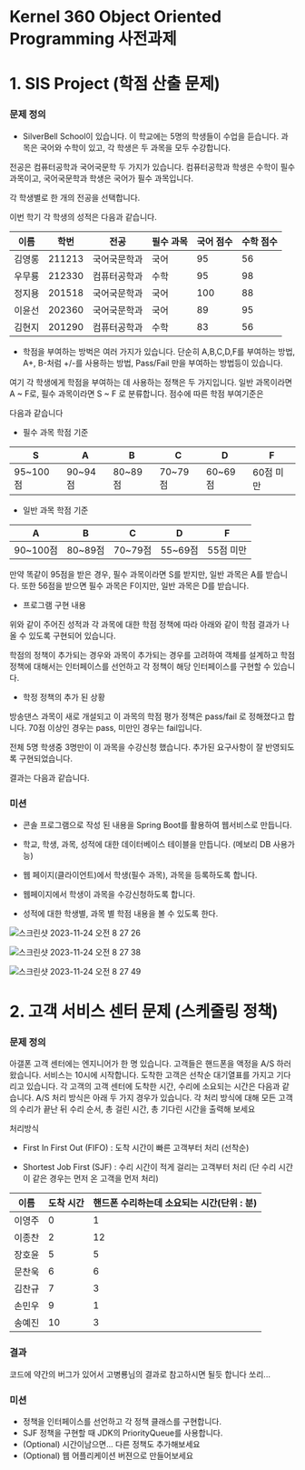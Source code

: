 # Kernel 360 Object Oriented Programming 사전과제

# 1. SIS Project (학점 산출 문제)

### 문제 정의 

 - SilverBell School이 있습니다. 이 학교에는 5명의 학생들이 수업을 듣습니다. 과목은 국어와 수학이 있고, 각 학생은 두 과목을 모두 수강합니다. 

전공은 컴퓨터공학과 국어국문학 두 가지가 있습니다. 컴퓨터공학과 학생은 수학이 필수과목이고, 국어국문학과 학생은 국어가 필수 과목입니다. 

각 학생별로 한 개의 전공을 선택합니다. 

이번 학기 각 학생의 성적은 다음과 같습니다.

| 이름 | 학번 | 전공 | 필수 과목 | 국어 점수 | 수학 점수 |
| ------ | ------ | ------ | ------ | ------ | ------ |
| 김영롱 | 211213 | 국어국문학과 | 국어 | 95 | 56 |
| 우무룡 | 212330 | 컴퓨터공학과 | 수학 | 95 | 98 |
| 정지용 | 201518 | 국어국문학과 | 국어 | 100 | 88 |
| 이윤선 | 202360 | 국어국문학과 | 국어 | 89 | 95 |
| 김현지 | 201290 | 컴퓨터공학과 | 수학 | 83 | 56 |

- 학점을 부여하는 방벅은 여러 가지가 있습니다. 단순히 A,B,C,D,F를 부여하는 방법, A+, B-처럼 +/-를 사용하는 방법, Pass/Fail 만을 부여하는 방법등이 있습니다. 

여기 각 학생에게 학점을 부여하는 데 사용하는 정책은 두 가지입니다. 일반 과목이라면 A ~ F로, 필수 과목이라면 S ~ F 로 분류합니다. 점수에 따른 학점 부여기준은 

다음과 같습니다


- 필수 과목 학점 기준

| S | A | B | C | D | F |
| ------ | ------ | ------ | ------ | ------ | ------ |
| 95~100점 | 90~94점 | 80~89점 | 70~79점 | 60~69점 | 60점 미만 |

- 일반 과목 학점 기준

| A | B | C | D | F |
| ------ | ------ | ------ | ------ | ------ |
| 90~100점 | 80~89점 | 70~79점 | 55~69점 | 55점 미만 |

만약 똑같이 95점을 받은 경우, 필수 과목이라면 S를 받지만, 일반 과목은 A를 받습니다. 또한 56점을 받으면 필수 과목은 F이지만, 일반 과목은 D를 받습니다.

- 프로그램 구현 내용

위와 같이 주어진 성적과 각 과목에 대한 학점 정책에 따라 아래와 같이 학점 결과가 나올 수 있도록 구현되어 있습니다. 

학점의 정책이 추가되는 경우와 과목이 추가되는 경우를 고려하여 객체를 설계하고 학점 정책에 대해서는 인터페이스를 선언하고 각 정책이 해당 인터페이스를 구현할 수 있습니다.

- 학정 정책의 추가 된 상황
  
방송댄스 과목이 새로 개설되고 이 과목의 학점 평가 정책은 pass/fail 로 정해졌다고 합니다. 70점 이상인 경우는 pass, 미만인 경우는 fail입니다.

전체 5명 학생중 3명만이 이 과목을 수강신청 했습니다. 추가된 요구사항이 잘 반영되도록 구현되었습니다. 

결과는 다음과 같습니다. 
   



### 미션
  
-  콘솔 프로그램으로 작성 된 내용을 Spring Boot를 활용하여 웹서비스로 만듭니다.
  
-  학교, 학생, 과목, 성적에 대한 데이터베이스 테이블을 만듭니다. (메보리 DB 사용가능)

-  웹 페이지(클라이언트)에서 학생(필수 과목), 과목을 등록하도록 합니다.

-  웹페이지에서 학생이 과목을 수강신청하도록 합니다.

-  성적에 대한 학생별, 과목 별 학점 내용을 볼 수 있도록 한다.

![스크린샷 2023-11-24 오전 8 27 26](https://github.com/easyspubjava/KernelJava/assets/37524201/c4e21007-9d88-457b-a280-e54ab10c06b3)

![스크린샷 2023-11-24 오전 8 27 38](https://github.com/easyspubjava/KernelJava/assets/37524201/002824c9-dd2d-4184-8749-e80fb2bc0902)

![스크린샷 2023-11-24 오전 8 27 49](https://github.com/easyspubjava/KernelJava/assets/37524201/d35c6d9d-203d-4706-9730-e0ab7945f649)

  
# 2. 고객 서비스 센터 문제 (스케줄링 정책)

### 문제 정의   

아갤폰 고객 센터에는 엔지니어가 한 명 있습니다. 고객들은 핸드폰을 액정을 A/S 하러 왔습니다. 서비스는 10시에 시작합니다. 도착한 고객은 선착순 대기열표를 가지고 기다리고 있습니다.
각 고객의 고객 센터에 도착한 시간, 수리에 소요되는 시간은 다음과 같습니다. A/S 처리 방식은 아래 두 가지 경우가 있습니다. 
각 처리 방식에 대해 모든 고객의 수리가 끝난 뒤 수리 순서, 총 걸린 시간, 총 기다린 시간을 출력해 보세요

처리방식  
- First In First Out (FIFO) : 도착 시간이 빠른 고객부터 처리 (선착순)

- Shortest Job First (SJF) : 수리 시간이 적게 걸리는 고객부터 처리 (단 수리 시간이 같은 경우는 먼저 온 고객을 먼저 처리) 

| 이름 | 도착 시간 | 핸드폰 수리하는데 소요되는 시간(단위 : 분) | 
| ------ | ------ | ------ |
| 이영주 | 0 | 1 | 
| 이종찬 | 2 | 12 | 
| 장호윤 | 5 | 5 | 
| 문찬욱 | 6 | 6 | 
| 김찬규 | 7 | 3 | 
| 손민우 | 9 | 1 | 
| 송예진 | 10 | 3 |

### 결과 

코드에 약간의 버그가 있어서 고병룡님의 결과로 참고하시면 될듯 합니다 쏘리...

### 미션
- 정책을 인터페이스를 선언하고 각 정책 클래스를 구현합니다.
- SJF 정책을 구현할 때 JDK의 PriorityQueue를 사용합니다.
- (Optional) 시간이남으면... 다른 정책도 추가해보세요
- (Optional) 웹 어플리케이션 버젼으로 만들어보세요
  


